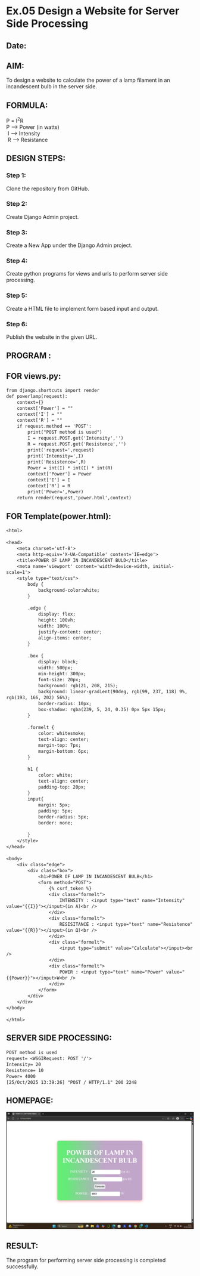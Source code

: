 # Ex.05 Design a Website for Server Side Processing
## Date:

## AIM:
 To design a website to calculate the power of a lamp filament in an incandescent bulb in the server side. 


## FORMULA:
P = I<sup>2</sup>R
<br> P --> Power (in watts)
<br> I --> Intensity
<br> R --> Resistance

## DESIGN STEPS:

### Step 1:
Clone the repository from GitHub.

### Step 2:
Create Django Admin project.

### Step 3:
Create a New App under the Django Admin project.

### Step 4:
Create python programs for views and urls to perform server side processing.

### Step 5:
Create a HTML file to implement form based input and output.

### Step 6:
Publish the website in the given URL.

## PROGRAM :
## FOR views.py:
    from django.shortcuts import render
    def powerlamp(request):
        context={}
        context['Power'] = ""
        context['I'] = ""
        context['R'] = ""
        if request.method == 'POST':
            print("POST method is used")
            I = request.POST.get('Intensity','')
            R = request.POST.get('Resistence','')
            print('request=',request)
            print('Intensity=',I)
            print('Resistence=',R)
            Power = int(I) * int(I) * int(R)
            context['Power'] = Power
            context['I'] = I
            context['R'] = R
            print('Power=',Power)
        return render(request,'power.html',context)

## FOR Template(power.html):
    <html>

    <head>
        <meta charset='utf-8'>
        <meta http-equiv='X-UA-Compatible' content='IE=edge'>
        <title>POWER OF LAMP IN INCANDESCENT BULD</title>
        <meta name='viewport' content='width=device-width, initial-scale=1'>
        <style type="text/css">
            body {
                background-color:white;
            }

            .edge {
                display: flex;
                height: 100vh;
                width: 100%;    
                justify-content: center;
                align-items: center;
            }

            .box {
                display: block;
                width: 500px;
                min-height: 300px;
                font-size: 20px;
                background: rgb(21, 208, 215);
                background: linear-gradient(90deg, rgb(99, 237, 118) 9%, rgb(193, 166, 202) 56%);
                border-radius: 10px;
                box-shadow: rgba(239, 5, 24, 0.35) 0px 5px 15px;
            }

            .formelt {
                color: whitesmoke;
                text-align: center;
                margin-top: 7px;
                margin-bottom: 6px;
            }

            h1 {
                color: white;
                text-align: center;
                padding-top: 20px;
            }
            input{
                margin: 5px;
                padding: 5px;
                border-radius: 5px;
                border: none;

            }
        </style>
    </head>

    <body>
        <div class="edge">
            <div class="box">
                <h1>POWER OF LAMP IN INCANDESCENT BULB</h1>
                <form method="POST">
                    {% csrf_token %}
                    <div class="formelt">
                        INTENSITY : <input type="text" name="Intensity" value="{{I}}"></input>(in A)<br />
                    </div>
                    <div class="formelt">
                        RESISITANCE : <input type="text" name="Resistence" value="{{R}}"></input>(in Ω)<br />
                    </div>
                    <div class="formelt">
                        <input type="submit" value="Calculate"></input><br />
                    </div>
                    <div class="formelt">
                        POWER : <input type="text" name="Power" value="{{Power}}"></input>W<br />
                    </div>
                </form>
            </div>
        </div>
    </body>

    </html>

## SERVER SIDE PROCESSING:
    POST method is used
    request= <WSGIRequest: POST '/'>
    Intensity= 20
    Resistence= 10
    Power= 4000
    [25/Oct/2025 13:39:26] "POST / HTTP/1.1" 200 2248

## HOMEPAGE:
![output](image.png)

## RESULT:
The program for performing server side processing is completed successfully.
